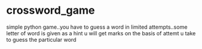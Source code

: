 # crossword_game
simple python game..you have to guess a word in limited attempts..some letter of word is given as a hint
u will get marks on the basis of attemt u take to guess the particular word
